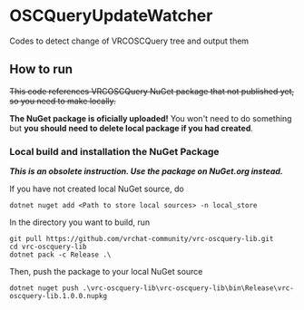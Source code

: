 # OSCQueryUpdateWatcher

 Codes to detect change of VRCOSCQuery tree and output them

## How to run

 ~~This code references VRCOSCQuery NuGet package that not published yet, so you need to make locally.~~
 
 **The NuGet package is oficially uploaded!** You won't need to do something but **you should need to delete local package if you had created**.

### Local build and installation the NuGet Package

***This is an obsolete instruction. Use the package on NuGet.org instead.***

If you have not created local NuGet source, do

```
dotnet nuget add <Path to store local sources> -n local_store
```

In the directory you want to build, run

```
git pull https://github.com/vrchat-community/vrc-oscquery-lib.git
cd vrc-oscquery-lib
dotnet pack -c Release .\
```

Then, push the package to your local NuGet source

```
dotnet nuget push .\vrc-oscquery-lib\vrc-oscquery-lib\bin\Release\vrc-oscquery-lib.1.0.0.nupkg
```
